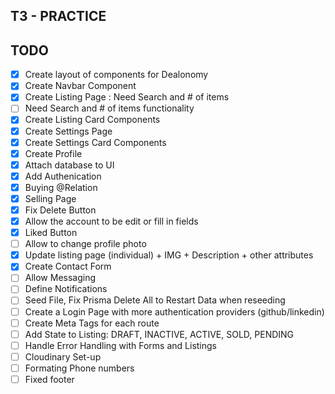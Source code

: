 ## T3 - PRACTICE

## TODO

- [x] Create layout of components for Dealonomy
- [x] Create Navbar Component
- [x] Create Listing Page : Need Search and # of items
- [ ] Need Search and # of items functionality
- [x] Create Listing Card Components
- [x] Create Settings Page
- [x] Create Settings Card Components
- [x] Create Profile
- [x] Attach database to UI
- [x] Add Authenication
- [x] Buying @Relation
- [x] Selling Page
- [x] Fix Delete Button
- [x] Allow the account to be edit or fill in fields
- [x] Liked Button
- [ ] Allow to change profile photo
- [x] Update listing page (individual) + IMG + Description + other attributes
- [x] Create Contact Form
- [ ] Allow Messaging
- [ ] Define Notifications
- [ ] Seed File, Fix Prisma Delete All to Restart Data when reseeding
- [ ] Create a Login Page with more authentication providers (github/linkedin)
- [ ] Create Meta Tags for each route
- [ ] Add State to Listing: DRAFT, INACTIVE, ACTIVE, SOLD, PENDING
- [ ] Handle Error Handling with Forms and Listings
- [ ] Cloudinary Set-up
- [ ] Formating Phone numbers
- [ ] Fixed footer
